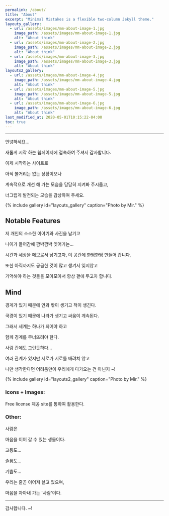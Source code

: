 ```yaml
---
permalink: /about/
title: "About"
excerpt: "Minimal Mistakes is a flexible two-column Jekyll theme."
layouts_gallery:
  - url: /assets/images/mm-about-image-1.jpg
    image_path: /assets/images/mm-about-image-1.jpg
    alt: "About think"
  - url: /assets/images/mm-about-image-2.jpg
    image_path: /assets/images/mm-about-image-2.jpg
    alt: "About think"
  - url: /assets/images/mm-about-image-3.jpg
    image_path: /assets/images/mm-about-image-3.jpg
    alt: "About think"
layouts2_gallery:
  - url: /assets/images/mm-about-image-4.jpg
    image_path: /assets/images/mm-about-image-4.jpg
    alt: "About think"
  - url: /assets/images/mm-about-image-5.jpg
    image_path: /assets/images/mm-about-image-5.jpg
    alt: "About think"
  - url: /assets/images/mm-about-image-6.jpg
    image_path: /assets/images/mm-about-image-6.jpg
    alt: "About think"
last_modified_at: 2020-05-01T10:15:22-04:00
toc: true
---
```


---
안녕하세요...

새롭게 시작 하는 웹페이지에 접속하여 주셔서 감사합니다.

이제 시작하는 사이트로  

아직 볼거리는 없는 상황이오나  

계속적으로 개선 해 가는 모습을 담담히 지켜봐 주시옵고,  

너그럽게 발전되는 모습을 감상하여 주세요.


{% include gallery id="layouts_gallery" caption="Photo by Mir." %}

## Notable Features

저 개인의 소소한 이야기와 사진을 남기고  

나이가 들어감에 깜박깜박 잊어가는...   

시간과 세상을 메모로서 남기고자, 이 공간에 한땀한땀 만들어 갑니다.
 
또한 아직까지도 궁금한 것이 많고 챙겨서 잊지않고  

기억해야 하는 것들을 모아모아서 항상 곁에 두고자 합니다.


## Mind

경계가 있기 때문에 안과 밖이 생기고 적이 생긴다.  

국경이 있기 때문에 나라가 생기고 싸움이 계속된다.  

그래서 세계는 하나가 되어야 하고  

함께 경계를 무너뜨려야 한다.  

사람 간에도 그런듯하다...  

여러 관계가 있지만 서로가 서로를 배려치 않고  

나만 생각한다면 어려움만이 우리에게 다가오는 건 아닌지 ~!


{% include gallery id="layouts2_gallery" caption="Photo by Mir." %}

### Icons + Images:

Free license 제공 site를 통하여 활용한다.


### Other:

사람은  

마음을 이어 갈 수 있는 생물이다.  

고통도...  

슬픔도...  

기쁨도...  

우리는 줄곧 이어져 살고 있으며,  

마음을 자아내 가는 '사람'이다.  

---
감사합니다. ~!
